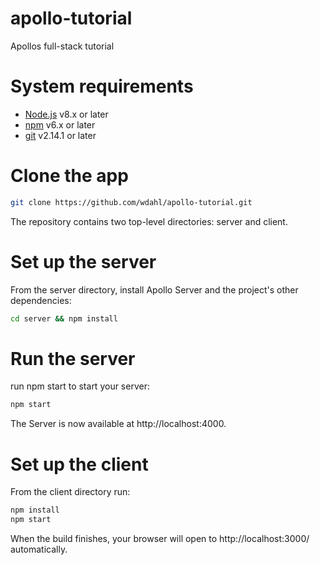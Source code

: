 # apollo-tutorial
Apollos full-stack tutorial
# System requirements
* [Node.js](https://nodejs.org/) v8.x or later
* [npm](https://www.npmjs.com/) v6.x or later
* [git](https://git-scm.com/) v2.14.1 or later
# Clone the app
```bash
git clone https://github.com/wdahl/apollo-tutorial.git
```
The repository contains two top-level directories: server and client.
# Set up the server
From the server directory, install Apollo Server and the project's other dependencies:
```bash
cd server && npm install
```
# Run the server
run npm start to start your server:
```bash
npm start
```
The Server is now available at http://localhost:4000.
# Set up the client
From the client directory run:
```bash
npm install
npm start
```
When the build finishes, your browser will open to http://localhost:3000/ automatically.
